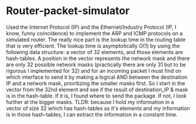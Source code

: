 # Router-packet-simulator
Used the Internet Protocol (IP) and the Ethernet/Industry Protocol (IP, I know, funny coincidence) to implement the ARP and ICMP protocols on a simulated router. The really nice part is the lookup time in the routing table that is very efficient. The lookup time is asymptotically O(1) by using the following data structure: a vector of 32 elements, and those elements are hash-tables. A position in the vector represents the network mask and there are only 32 possible network masks (practically there are only 31 but to be rigorous I implemented for 32) and for an incoming packet I must find on which interface to send it by making a logical AND between the destination IP and a network mask, prioritizing the smaller masks first. So I start in the vector from the 32nd element and see if the result of destination_IP &amp; mask is in the hash-table. If it is, I found where to send the package. If not, I look further at the bigger masks. TLDR: because I hold my information in a vector of size 32 which has hash-tables as it's elements and my information is in those hash-tables, I can extract the information in a constant time.
